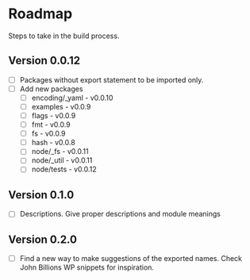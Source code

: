 # Roadmap
Steps to take in the build process.

## Version 0.0.12
- [ ] Packages without export statement to be imported only.
- [ ] Add new packages
    - [ ] encoding/_yaml - v0.0.10
    - [ ] examples - v0.0.9
    - [ ] flags - v0.0.9
    - [ ] fmt - v0.0.9
    - [ ] fs - v0.0.9
    - [ ] hash - v0.0.8
    - [ ] node/_fs - v0.0.11
    - [ ] node/_util - v0.0.11
    - [ ] node/tests - v0.0.12

## Version 0.1.0
- [ ] Descriptions. Give proper descriptions and module meanings

## Version 0.2.0
- [ ] Find a new way to make suggestions of the exported names. Check John Billions WP snippets for inspiration.